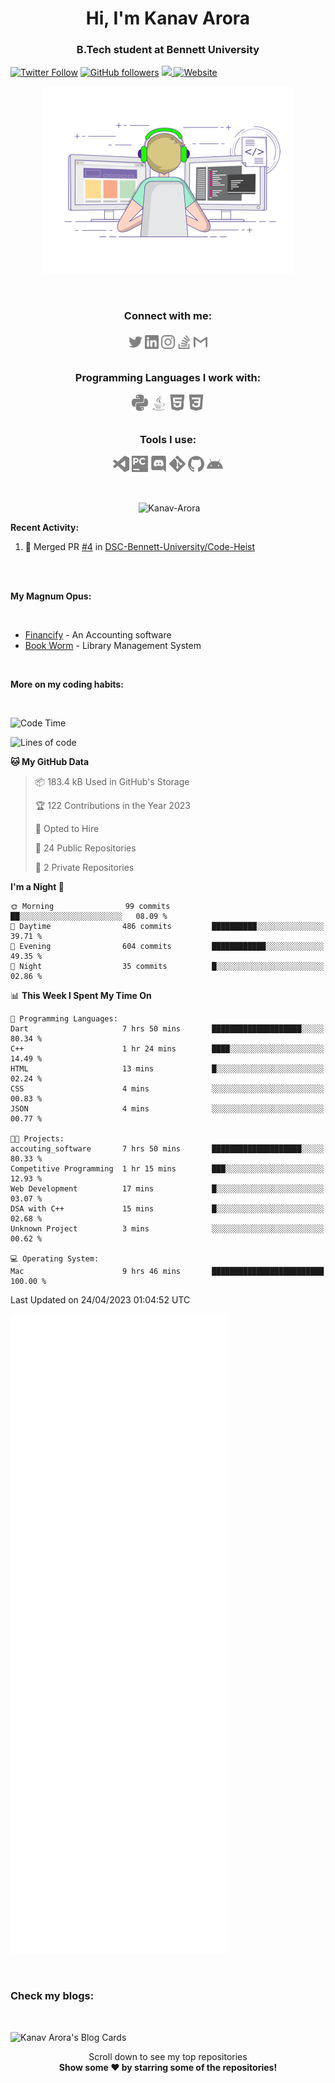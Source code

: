 <h1 align="center">Hi, I'm Kanav Arora</h1>
<h3 align="center">B.Tech student at Bennett University</h3>

[![Twitter Follow](https://img.shields.io/twitter/follow/Beardy_Weird?style=social)](https://twitter.com/Beardy_Weird)
[![GitHub followers](https://img.shields.io/github/followers/Kanav-Arora?label=Follow&style=social)](https://github.com/Kanav-Arora)
<a href = "https://kanavarora1515.medium.com" >
<img src ="https://img.shields.io/badge/Medium-12100E?style=for-the-badge&logo=medium&logoColor=white">
</a>
[![Website](https://img.shields.io/badge/Kanav-Arora--green?style=social&logo=google%20chrome)](https://kanav-arora.github.io)

<p align = "center"> <img  title="Kanav Arora" alt="Kanav Arora" width="400" src="./logos/animation.gif" /> </p>

<br>

<h3 align = "center">
<b>
Connect with me: </b><br>
<br>
<a href="https://twitter.com/Beardy_Weird"><img align="center" title="Twitter - Kanav Arora" alt="Twitter" width="22px" src="./logos/twitter.svg" /></a>
<a href="www.linkedin.com/in/kanavarora1505"><img align="center" title="LinkedIn - Kanav Arora" alt="LinkedIn" width="22px" src="./logos/linkedin.svg" /></a>
<a href="https://www.instagram.com/kanav_a/"><img align="center" title="Instagram - Kanav Arora" alt="Instagram" width="22px" src="./logos/instagram.svg" /></a>
<a href="https://meta.stackexchange.com/users/937580/kanav-arora"><img align="center" title="Stack Overflow - Kanav Arora" alt="Stack Overflow" width="22px" src="./logos/stackoverflow.svg" /></a>
<a href="mailto:kanavarora1515@gmail.com"><img align="center" title="Mail - Kanav Arora" alt="Mail" width="22px" src="./logos/gmail.svg" /></a>

<br>
<br>
  
Programming Languages I work with: <br>

<img align="center" title="Python" alt="python" width="26px" src="./logos/python.svg" />
<img align="center" title="Java" alt="Java" width="26px" src="./logos/java.svg" />
<!-- <img align="left" title="Git" alt="Git" width="26px" src="./logos/git.svg" /> -->
<img align="center" title="HTML5" alt="HTML5" width="26px" src="./logos/html5.svg" />
<img align="center" title="CSS3" alt="CSS3" width="26px" src="./logos/css3.svg" />
  
<br>
<br>

Tools I use: <br>

<img align="center" title="Visual Studio Code" alt="Visual Studio Code" width="26px" src="./logos/visualstudiocode.svg" />
<img align="center" title="JetBrains PyCharm" alt="JetBrains PyCharm" width="26px" src="./logos/pycharm.svg" />
<img align="center" title="Discord" alt="Discord" width="26px" src="./logos/discord.svg" />
<img align="center" title="Git" alt="Git" width="26px" src="./logos/git.svg" />
<img align="center" title="GitHub" alt="GitHub" width="26px" src="./logos/github.svg" />
<img align="center" title="Android" alt="Android" width="26px" src="./logos/android.svg" />
</h3>

<br>

<p align = "center">&nbsp;<img align="center" src="https://github-readme-stats.vercel.app/api?username=Kanav-Arora&theme=dark&show_icons=true&locale=en" alt="Kanav-Arora" width="450" height="250" /></p>

**Recent Activity:**

<!--START_SECTION:activity-->
1. 🎉 Merged PR [#4](https://github.com/DSC-Bennett-University/Code-Heist/pull/4) in [DSC-Bennett-University/Code-Heist](https://github.com/DSC-Bennett-University/Code-Heist)
<!--END_SECTION:activity-->
<br>

<br>

**My Magnum Opus:**

<br>

- [Financify](https://github.com/Kanav-Arora/Financify) - An Accounting software
- [Book Worm](https://github.com/Kanav-Arora/Library-Management-System) - Library Management System

<br>


**More on my coding habits:**

<br>

<!--START_SECTION:waka-->
![Code Time](http://img.shields.io/badge/Code%20Time-419%20hrs%2025%20mins-blue)

![Lines of code](https://img.shields.io/badge/From%20Hello%20World%20I%27ve%20Written-784.4%20thousand%20lines%20of%20code-blue)

**🐱 My GitHub Data** 

> 📦 183.4 kB Used in GitHub's Storage 
 > 
> 🏆 122 Contributions in the Year 2023
 > 
> 💼 Opted to Hire
 > 
> 📜 24 Public Repositories 
 > 
> 🔑 2 Private Repositories 
 > 
**I'm a Night 🦉** 

```text
🌞 Morning                99 commits          ██░░░░░░░░░░░░░░░░░░░░░░░   08.09 % 
🌆 Daytime                486 commits         ██████████░░░░░░░░░░░░░░░   39.71 % 
🌃 Evening                604 commits         ████████████░░░░░░░░░░░░░   49.35 % 
🌙 Night                  35 commits          █░░░░░░░░░░░░░░░░░░░░░░░░   02.86 % 
```


📊 **This Week I Spent My Time On** 

```text
💬 Programming Languages: 
Dart                     7 hrs 50 mins       ████████████████████░░░░░   80.34 % 
C++                      1 hr 24 mins        ████░░░░░░░░░░░░░░░░░░░░░   14.49 % 
HTML                     13 mins             █░░░░░░░░░░░░░░░░░░░░░░░░   02.24 % 
CSS                      4 mins              ░░░░░░░░░░░░░░░░░░░░░░░░░   00.83 % 
JSON                     4 mins              ░░░░░░░░░░░░░░░░░░░░░░░░░   00.77 % 

🐱‍💻 Projects: 
accouting_software       7 hrs 50 mins       ████████████████████░░░░░   80.33 % 
Competitive Programming  1 hr 15 mins        ███░░░░░░░░░░░░░░░░░░░░░░   12.93 % 
Web Development          17 mins             █░░░░░░░░░░░░░░░░░░░░░░░░   03.07 % 
DSA with C++             15 mins             █░░░░░░░░░░░░░░░░░░░░░░░░   02.68 % 
Unknown Project          3 mins              ░░░░░░░░░░░░░░░░░░░░░░░░░   00.62 % 

💻 Operating System: 
Mac                      9 hrs 46 mins       █████████████████████████   100.00 % 
```


 Last Updated on 24/04/2023 01:04:52 UTC
<!--END_SECTION:waka-->


<!-- If you're using "main" as default branch -->
![Metrics](https://github.com/Kanav-Arora/Kanav-Arora/blob/main/github-metrics.svg)

<br>

### Check my blogs:

<br>

![Kanav Arora's Blog Cards](https://github-cards-external-blogs.souravdey777.vercel.app/getMediumBlogs?username=kanavarora1515&type=horizontal)

<p align="center">
    Scroll down to see my top repositories
    <br>
    <b>
      Show some ❤️ by starring some of the repositories!
    </b>
</p>
